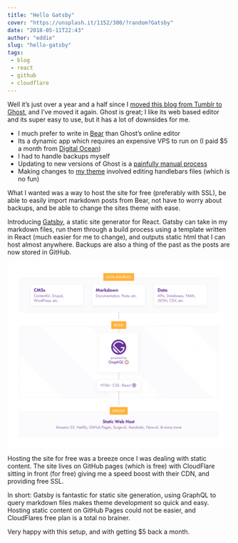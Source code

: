 ```yaml
---
title: "Hello Gatsby"
cover: "https://unsplash.it/1152/300/?random?Gatsby"
date: "2018-05-11T22:43"
author: "eddie"
slug: "hello-gatsby"
tags:
 - blog
 - react
 - github
 - cloudflare
---
```

Well it’s just over a year and a half since I [moved this blog from Tumblr to Ghost](https://eddielee.me/hello-ghost), and I’ve moved it again. Ghost is great; I like its web based editor and its super easy to use, but it has a lot of downsides for me.

* I much prefer to write in [Bear](https://eddielee.me/bear-a-beautiful-writing-app) than Ghost’s online editor
* Its a dynamic app which requires an expensive VPS to run on (I paid $5 a month from [Digital Ocean](https://www.digitalocean.com/products/one-click-apps/ghost/))
* I had to handle backups myself
* Updating to new versions of Ghost is a [painfully manual process](https://docs.ghost.org/v0.11/docs/how-to-upgrade-ghost)
* Making changes to [my theme](https://github.com/eddielee6/SleepyMoon) involved editing handlebars files (which is no fun)

What I wanted was a way to host the site for free (preferably with SSL), be able to easily import markdown posts from Bear, not have to worry about backups, and be able to change the sites theme with ease.

Introducing [Gatsby](https://github.com/eddielee6/SleepyMoon), a static site generator for React. Gatsby can take in my markdown files, run them through a build process using a template written in React (much easier for me to change), and outputs static html that I can host almost anywhere. Backups are also a thing of the past as the posts are now stored in GitHub.

![Gatsby Diagram](/images/gatsby-diagram.png)
 
Hosting the site for free was a breeze once I was dealing with static content. The site lives on GitHub pages (which is free) with CloudFlare sitting in front (for free) giving me a speed boost with their CDN, and providing free SSL.

In short: Gatsby is fantastic for static site generation, using GraphQL to query markdown files makes theme development so quick and easy. Hosting static content on GitHub Pages could not be easier, and CloudFlares free plan is a total no brainer.

Very happy with this setup, and with getting $5 back a month.
